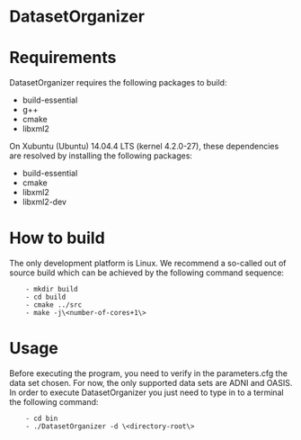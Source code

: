 DatasetOrganizer
=========

# Requirements

DatasetOrganizer requires the following packages to build:
  
  * build-essential
  * g++
  * cmake
  * libxml2

On Xubuntu (Ubuntu) 14.04.4 LTS (kernel 4.2.0-27), these dependencies are
resolved by installing the following packages:
  
  - build-essential
  - cmake
  - libxml2
  - libxml2-dev

# How to build

The only development platform is Linux. We recommend a so-called out of source
build which can be achieved by the following command sequence:
  
        - mkdir build
        - cd build
        - cmake ../src
        - make -j\<number-of-cores+1\>

# Usage

Before executing the program, you need to verify in the parameters.cfg the
data set chosen. For now, the only supported data sets are ADNI and OASIS.
In order to execute DatasetOrganizer you just need to type in to a terminal
the following command:

        - cd bin
        - ./DatasetOrganizer -d \<directory-root\>
